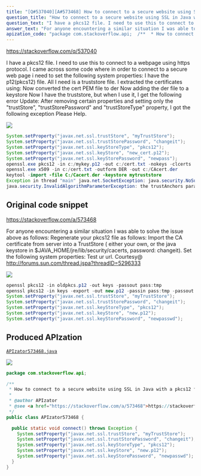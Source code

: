 ```yaml
---
title: "[Q#537040][A#573468] How to connect to a secure website using SSL in Java with a pkcs12 file?"
question_title: "How to connect to a secure website using SSL in Java with a pkcs12 file?"
question_text: "I have a pkcs12 file. I need to use this to connect to a webpage using https protocol. I came across some code where in order to connect to a secure web page i need to set the following system properties: I have the p12(pkcs12) file. All I need is a truststore file. I extracted the certificates using: Now converted the cert PEM file to der Now adding the der file to a keystore Now I have the truststore, but when I use it, I get the following error Update:  After removing certain properties and setting only the \"trustStore\", \"trustStorePassword\" and \"trustStoreType\" property, I got the following exception Please Help."
answer_text: "For anyone encountering a similar situation I was able to solve the issue above as follows: Regenerate your pkcs12 file as follows: Import the CA certificate from server into a TrustStore ( either your own, or the java keystore in $JAVA_HOME/jre/lib/security/cacerts, password: changeit). Set the following system properties: Test ur url. Courtesy@ http://forums.sun.com/thread.jspa?threadID=5296333"
apization_code: "package com.stackoverflow.api;  /**  * How to connect to a secure website using SSL in Java with a pkcs12 file?  *  * @author APIzator  * @see <a href=\"https://stackoverflow.com/a/573468\">https://stackoverflow.com/a/573468</a>  */ public class APIzator573468 {    public static void connect() throws Exception {     System.setProperty(\"javax.net.ssl.trustStore\", \"myTrustStore\");     System.setProperty(\"javax.net.ssl.trustStorePassword\", \"changeit\");     System.setProperty(\"javax.net.ssl.keyStoreType\", \"pkcs12\");     System.setProperty(\"javax.net.ssl.keyStore\", \"new.p12\");     System.setProperty(\"javax.net.ssl.keyStorePassword\", \"newpasswd\");   } }"
---
```


https://stackoverflow.com/q/537040

I have a pkcs12 file. I need to use this to connect to a webpage using https protocol. I came across some code where in order to connect to a secure web page i need to set the following system properties:
I have the p12(pkcs12) file. All I need is a truststore file.
I extracted the certificates using:
Now converted the cert PEM file to der
Now adding the der file to a keystore
Now I have the truststore, but when I use it, I get the following error
Update:
 After removing certain properties and setting only the &quot;trustStore&quot;, &quot;trustStorePassword&quot; and &quot;trustStoreType&quot; property, I got the following exception
Please Help.


<div class="code-logo"><img src="/stackoverflow.png" /></div>

```java
System.setProperty("javax.net.ssl.trustStore", "myTrustStore");
System.setProperty("javax.net.ssl.trustStorePassword", "changeit");
System.setProperty("javax.net.ssl.keyStoreType", "pkcs12");
System.setProperty("javax.net.ssl.keyStore", "new_cert.p12");
System.setProperty("javax.net.ssl.keyStorePassword", "newpass");
openssl.exe pkcs12 -in c:/mykey.p12 -out c:/cert.txt -nokeys -clcerts
openssl.exe x509 -in c:/cert.txt -outform DER -out c:/CAcert.der
keytool -import -file C:/Cacert.der -keystore mytruststore
Exception in thread "main" java.net.SocketException: java.security.NoSuchAlgorithmException: Error constructing implementation (algorithm: Default, provider: SunJSSE, class: com.sun.net.ssl.internal.ssl.DefaultSSLContextImpl)
java.security.InvalidAlgorithmParameterException: the trustAnchors parameter must be non-empty
```


## Original code snippet

https://stackoverflow.com/a/573468

For anyone encountering a similar situation I was able to solve the issue above as follows:
Regenerate your pkcs12 file as follows:
Import the CA certificate from server into a TrustStore ( either your own, or the java keystore in $JAVA_HOME/jre/lib/security/cacerts, password: changeit).
Set the following system properties:
Test ur url.
Courtesy@ http://forums.sun.com/thread.jspa?threadID=5296333

<div class="code-logo"><img src="/stackoverflow.png" /></div>

```java
openssl pkcs12 -in oldpkcs.p12 -out keys -passout pass:tmp
openssl pkcs12 -in keys -export -out new.p12 -passin pass:tmp -passout pass:newpasswd
System.setProperty("javax.net.ssl.trustStore", "myTrustStore");
System.setProperty("javax.net.ssl.trustStorePassword", "changeit");
System.setProperty("javax.net.ssl.keyStoreType", "pkcs12");
System.setProperty("javax.net.ssl.keyStore", "new.p12");
System.setProperty("javax.net.ssl.keyStorePassword", "newpasswd");
```

## Produced APIzation

[`APIzator573468.java`](https://github.com/blind-papers/apization-temp-data/raw/main/search/APIzator573468.java)

<div class="code-logo"><img src="/apizator.png" /></div>

```java
package com.stackoverflow.api;

/**
 * How to connect to a secure website using SSL in Java with a pkcs12 file?
 *
 * @author APIzator
 * @see <a href="https://stackoverflow.com/a/573468">https://stackoverflow.com/a/573468</a>
 */
public class APIzator573468 {

  public static void connect() throws Exception {
    System.setProperty("javax.net.ssl.trustStore", "myTrustStore");
    System.setProperty("javax.net.ssl.trustStorePassword", "changeit");
    System.setProperty("javax.net.ssl.keyStoreType", "pkcs12");
    System.setProperty("javax.net.ssl.keyStore", "new.p12");
    System.setProperty("javax.net.ssl.keyStorePassword", "newpasswd");
  }
}

```